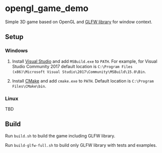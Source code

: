 # opengl_game_demo
Simple 3D game based on OpenGL and [GLFW library](https://github.com/glfw/glfw) for window context.

## Setup
### Windows
1. Install [Visual Studio](https://www.visualstudio.com/) and add `MSBuild.exe` to `PATH`.
For example, for Visual Studio Community 2017 default location is
`C:\Program Files (x86)\Microsoft Visual Studio\2017\Community\MSBuild\15.0\Bin`.

2. Install [CMake](https://cmake.org/) and add `cmake.exe` to `PATH`.
Default location is `C:\Program Files\CMake\bin`.

### Linux
TBD

## Build
Run `build.sh` to build the game including GLFW library.

Run `build-glfw-full.sh` to build only GLFW library with tests and examples.
